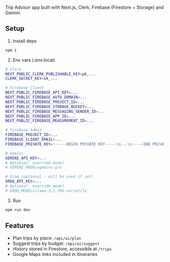 Trip Advisor app built with Next.js, Clerk, Firebase (Firestore + Storage) and Gemini.

## Setup

1) Install deps

```bash
npm i
```

2) Env vars (.env.local)

```bash
# Clerk
NEXT_PUBLIC_CLERK_PUBLISHABLE_KEY=pk_...
CLERK_SECRET_KEY=sk_...

# Firebase Client
NEXT_PUBLIC_FIREBASE_API_KEY=...
NEXT_PUBLIC_FIREBASE_AUTH_DOMAIN=...
NEXT_PUBLIC_FIREBASE_PROJECT_ID=...
NEXT_PUBLIC_FIREBASE_STORAGE_BUCKET=...
NEXT_PUBLIC_FIREBASE_MESSAGING_SENDER_ID=...
NEXT_PUBLIC_FIREBASE_APP_ID=...
NEXT_PUBLIC_FIREBASE_MEASUREMENT_ID=...

# Firebase Admin
FIREBASE_PROJECT_ID=...
FIREBASE_CLIENT_EMAIL=...
FIREBASE_PRIVATE_KEY="-----BEGIN PRIVATE KEY-----\n...\n-----END PRIVATE KEY-----\n"

# Gemini
GEMINI_API_KEY=...
# Optional: override model
# GEMINI_MODEL=gemini-pro

# Groq (optional - will be used if set)
GROQ_API_KEY=...
# Optional: override model
# GROQ_MODEL=llama-3.1-70b-versatile
```

3) Run

```bash
npm run dev
```

## Features

- Plan trips by place: `/api/ai/plan`
- Suggest trips by budget: `/api/ai/suggest`
- History stored in Firestore, accessible at `/trips`
- Google Maps links included in itineraries
